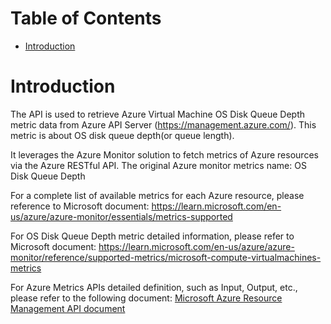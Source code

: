 # Table of Contents
- [Introduction](#introduction)


# Introduction <a name="introduction"></a>
The API is used to retrieve Azure Virtual Machine OS Disk Queue Depth metric data from Azure API Server (https://management.azure.com/). This metric is about OS disk queue depth(or queue length).



It leverages the Azure Monitor solution to fetch metrics of Azure resources via the Azure RESTful API. The original Azure monitor metrics name: OS Disk Queue Depth



For a complete list of available metrics for each Azure resource, please reference to Microsoft document: https://learn.microsoft.com/en-us/azure/azure-monitor/essentials/metrics-supported 

For OS Disk Queue Depth metric detailed information, please refer to Microsoft document: https://learn.microsoft.com/en-us/azure/azure-monitor/reference/supported-metrics/microsoft-compute-virtualmachines-metrics

For Azure Metrics APIs detailed definition, such as Input, Output, etc., please refer to the following document:
[Microsoft Azure Resource Management API document](https://learn.microsoft.com/en-us/rest/api/monitor/metrics/list?view=rest-monitor-2023-10-01&tabs=HTTP)
